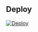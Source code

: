 ## Deploy

  [![Deploy](https://www.herokucdn.com/deploy/button.svg)](https://heroku.com/deploy?template=https://github.com/ayay182/xdecha/tree/master)
